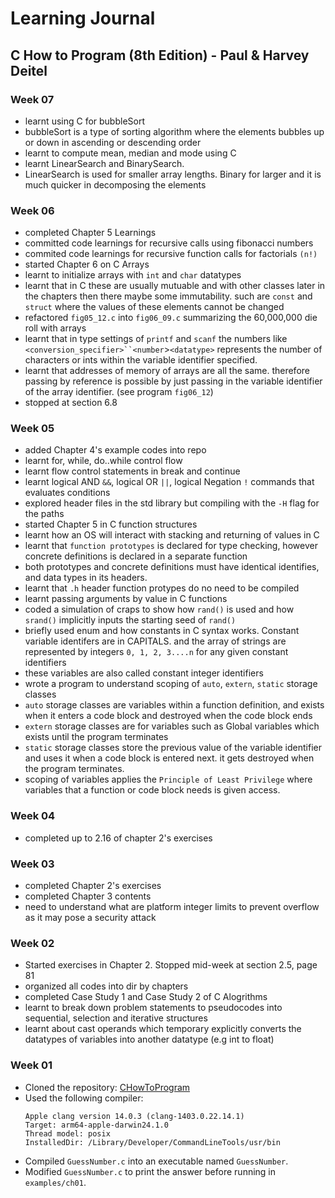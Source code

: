 # Learning Journal

## C How to Program (8th Edition) - Paul & Harvey Deitel

### Week 07
- learnt using C for bubbleSort
- bubbleSort is a type of sorting algorithm where the elements bubbles up or down in ascending or descending order
- learnt to compute mean, median and mode using C
- learnt LinearSearch and BinarySearch.
- LinearSearch is used for smaller array lengths. Binary for larger and it is much quicker in decomposing the elements

### Week 06
- completed Chapter 5 Learnings
- committed code learnings for recursive calls using fibonacci numbers
- commited code learnings for recursive function calls for factorials `(n!)`
- started Chapter 6 on C Arrays
- learnt to initialize arrays with `int` and `char` datatypes
- learnt that in C these are usually mutuable and with other classes later in the chapters then there maybe some immutability. such are `const` and `struct` where the values of these elements cannot be changed
- refactored `fig05_12.c` into `fig06_09.c` summarizing the 60,000,000 die roll with arrays
- learnt that in type settings of `printf` and `scanf` the numbers like `<conversion_specifier>``<number`>`<datatype>` represents the number of characters or ints within the variable identifier specified.
- learnt that addresses of memory of arrays are all the same. therefore passing by reference is possible by just passing in the variable identifier of the array identifier. (see program `fig06_12`)
- stopped at section 6.8

### Week 05
- added Chapter 4's example codes into repo
- learnt for, while, do..while control flow
- learnt flow control statements in break and continue
- learnt logical AND `&&`, logical OR `||`, logical Negation `!` commands that evaluates conditions
- explored header files in the std library but compiling with the `-H` flag for the paths
- started Chapter 5 in C function structures
- learnt how an OS will interact with stacking and returning of values in C
- learnt that `function prototypes` is declared for type checking, however concrete definitions is declared in a separate function
- both prototypes and concrete definitions must have identical identifies, and data types in its headers.
- learnt that `.h` header function protypes do no need to be compiled
- learnt passing arguments by value in C functions
- coded a simulation of craps to show how `rand()` is used and how `srand()` implicitly inputs the starting seed of `rand()`
- briefly used enum and how constants in C syntax works. Constant variable identifers are in CAPITALS. and the array of strings are represented by integers `0, 1, 2, 3....n` for any given constant identifiers
- these variables are also called constant integer identifiers
- wrote a program to understand scoping of `auto`, `extern`, `static` storage classes
- `auto` storage classes are variables within a function definition, and exists when it enters a code block and destroyed when the code block ends
- `extern` storage classes are for variables such as Global variables which exists until the program terminates
- `static` storage classes store the previous value of the variable identifier and uses it when a code block is entered next. it gets destroyed when the program terminates.
- scoping of variables applies the `Principle of Least Privilege` where variables that a function or code block needs is given access.

### Week 04
- completed up to 2.16 of chapter 2's exercises

### Week 03
- completed Chapter 2's exercises
- completed Chapter 3 contents
- need to understand what are platform integer limits to prevent overflow as it may pose a security attack

### Week 02
- Started exercises in Chapter 2. Stopped mid-week at section 2.5, page 81
- organized all codes into dir by chapters
- completed Case Study 1 and Case Study 2 of C Alogrithms
- learnt to break down problem statements to pseudocodes into sequential, selection and iterative structures
- learnt about cast operands which temporary explicitly converts the datatypes of variables into another datatype (e.g int to float)

### Week 01
- Cloned the repository: [CHowToProgram](https://github.com/pdeitel/CHowToProgram8e.git)
- Used the following compiler:
  ```
  Apple clang version 14.0.3 (clang-1403.0.22.14.1)
  Target: arm64-apple-darwin24.1.0
  Thread model: posix
  InstalledDir: /Library/Developer/CommandLineTools/usr/bin
  ```
- Compiled `GuessNumber.c` into an executable named `GuessNumber`.
- Modified `GuessNumber.c` to print the answer before running in `examples/ch01`.
